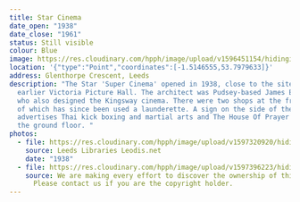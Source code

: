```yaml
---
title: Star Cinema
date_open: "1938"
date_close: "1961"
status: Still visible
colour: Blue
image: https://res.cloudinary.com/hpph/image/upload/v1596451154/hidinginplainsight/starcinema.svg
location: '{"type":"Point","coordinates":[-1.5146555,53.7979633]}'
address: Glenthorpe Crescent, Leeds
description: "The Star 'Super Cinema' opened in 1938, close to the site of the
  earlier Victoria Picture Hall. The architect was Pudsey-based James Brodie,
  who also designed the Kingsway cinema. There were two shops at the front, one
  of which has since been used a launderette. A sign on the side of the building
  advertises Thai kick boxing and martial arts and The House Of Prayer occupies
  the ground floor. "
photos:
  - file: https://res.cloudinary.com/hpph/image/upload/v1597320920/hidinginplainsight/Star_Cinema_Leeds_Libraries_2002820_81689090.jpg
    source: Leeds Libraries Leodis.net
    date: "1938"
  - file: https://res.cloudinary.com/hpph/image/upload/v1597396223/hidinginplainsight/Star_Cinema.jpg
    source: We are making every effort to discover the ownership of this photo.
      Please contact us if you are the copyright holder.
---
```

